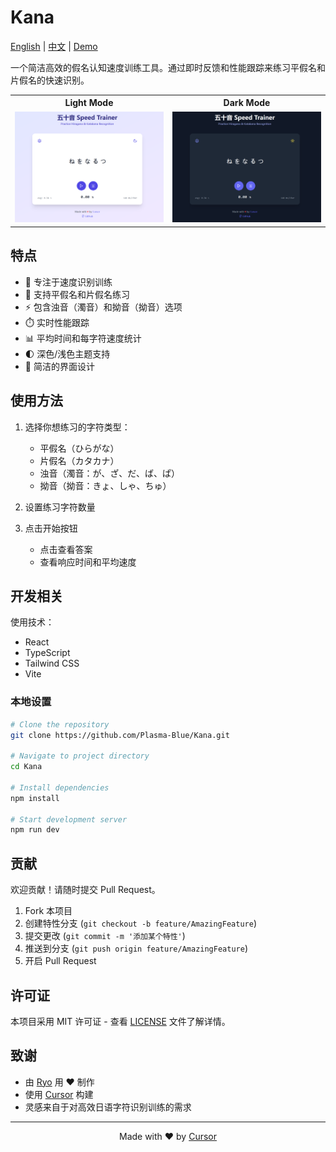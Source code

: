 # Kana

[English](README.md) | [中文](docs/README_zh.md) | [Demo](https://lets.go50.store)

一个简洁高效的假名认知速度训练工具。通过即时反馈和性能跟踪来练习平假名和片假名的快速识别。

<table width="100%">
  <tr>
    <th width="50%">Light Mode</th>
    <th width="50%">Dark Mode</th>
  </tr>
  <tr>
    <td><img src="light.png" alt="Light Mode"></td>
    <td><img src="dark.png" alt="Dark Mode"></td>
  </tr>
</table>

## 特点

- 🎯 专注于速度识别训练
- 🔄 支持平假名和片假名练习
- ⚡ 包含浊音（濁音）和拗音（拗音）选项
- ⏱️ 实时性能跟踪
- 📊 平均时间和每字符速度统计
- 🌓 深色/浅色主题支持
- 🎨 简洁的界面设计

## 使用方法

1. 选择你想练习的字符类型：
   - 平假名（ひらがな）
   - 片假名（カタカナ）
   - 浊音（濁音：が、ざ、だ、ば、ぱ）
   - 拗音（拗音：きょ、しゃ、ちゅ）

2. 设置练习字符数量

3. 点击开始按钮
   - 点击查看答案
   - 查看响应时间和平均速度

## 开发相关

使用技术：
- React
- TypeScript
- Tailwind CSS
- Vite

### 本地设置
```bash
# Clone the repository
git clone https://github.com/Plasma-Blue/Kana.git  

# Navigate to project directory
cd Kana

# Install dependencies
npm install

# Start development server
npm run dev 
```

## 贡献

欢迎贡献！请随时提交 Pull Request。

1. Fork 本项目
2. 创建特性分支 (`git checkout -b feature/AmazingFeature`)
3. 提交更改 (`git commit -m '添加某个特性'`)
4. 推送到分支 (`git push origin feature/AmazingFeature`)
5. 开启 Pull Request

## 许可证

本项目采用 MIT 许可证 - 查看 [LICENSE](LICENSE) 文件了解详情。

## 致谢

- 由 [Ryo](https://github.com/plasma-blue) 用 ♥ 制作
- 使用 [Cursor](https://cursor.sh) 构建
- 灵感来自于对高效日语字符识别训练的需求

---

<p align="center">
  Made with ♥ by <a href="https://cursor.sh">Cursor</a>
</p>